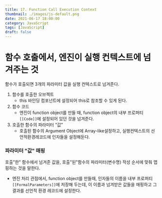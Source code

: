 ```yaml
---
title: 17. Function Call Execution Context
thumbnail: ./images/js-default.png
date: 2021-06-17 18:00:00
category: JavaScript
tags: [JavaScript]
draft: false
---
```


# 함수 호출에서, 엔진이 실행 컨텍스트에 넘겨주는 것

함수가 호출되면 3개의 파라미터 값을 실행 컨텍스트로 넘겨준다.

1. 함수를 호출한 오브젝트
   - this 바인딩 컴포넌트에 설정되어 this로 참조할 수 있게 된다.
2. 함수 코드
   - 엔진이 function object를 만들 때, function object의 내부 프로퍼티 `[[Code]]`에 설정되어 있던 것을 넘겨준다.
3. 호출한 함수의 파라미터 "값"
   - 호출된 함수의 Argument Object에 Array-like설정하고, 실행컨텍스트의 선언적환경레코드에 인자들을 설정해둔다.

### 파라미터 "값" 매핑

호출"한" 함수에서 넘겨준 값을, 호출"된"함수의 파라미터(변수명) 작성 순서에 맞춰 맵핑하는 것을 말한다.

- 엔진 처리 관점에서, function object를 만들때, 인자들의 이름을 내부 프로퍼티`[[FormalParameters]]`에 저장해 두는데, 이 이름과 넘겨받은 값들을 매핑하고 그 결과를 선언적 환경 레코드에 설정한다.

<br>
<br>
